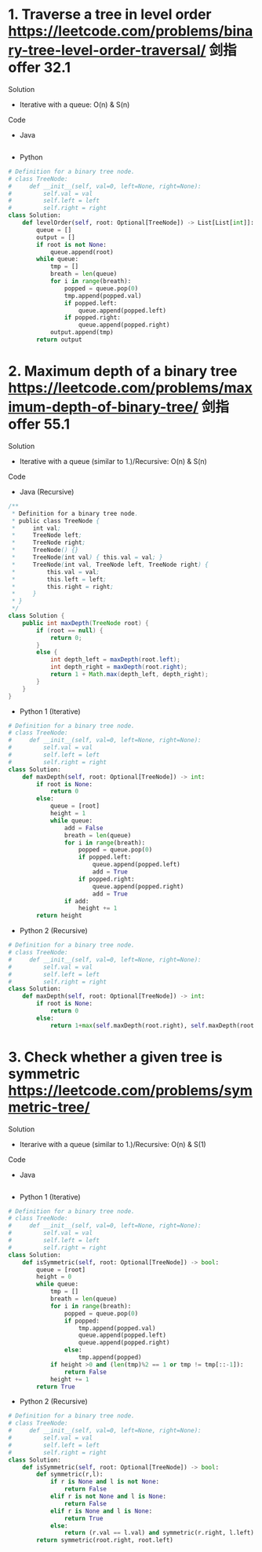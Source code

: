 # 1. Traverse a tree in level order https://leetcode.com/problems/binary-tree-level-order-traversal/ 剑指offer 32.1

Solution

- Iterative with a queue: O(n) & S(n)

Code

- Java

```java

```

- Python

```python
# Definition for a binary tree node.
# class TreeNode:
#     def __init__(self, val=0, left=None, right=None):
#         self.val = val
#         self.left = left
#         self.right = right
class Solution:
    def levelOrder(self, root: Optional[TreeNode]) -> List[List[int]]:
        queue = []
        output = []
        if root is not None:
            queue.append(root)
        while queue:
            tmp = []
            breath = len(queue)
            for i in range(breath):
                popped = queue.pop(0)
                tmp.append(popped.val)
                if popped.left: 
                    queue.append(popped.left)
                if popped.right:
                    queue.append(popped.right)
            output.append(tmp)
        return output
```

# 2. Maximum depth of a binary tree https://leetcode.com/problems/maximum-depth-of-binary-tree/ 剑指offer 55.1

Solution

- Iterative with a queue (similar to 1.)/Recursive: O(n) & S(n)

Code

- Java (Recursive)

```java
/**
 * Definition for a binary tree node.
 * public class TreeNode {
 *     int val;
 *     TreeNode left;
 *     TreeNode right;
 *     TreeNode() {}
 *     TreeNode(int val) { this.val = val; }
 *     TreeNode(int val, TreeNode left, TreeNode right) {
 *         this.val = val;
 *         this.left = left;
 *         this.right = right;
 *     }
 * }
 */
class Solution {
    public int maxDepth(TreeNode root) {
        if (root == null) {
            return 0;
        }
        else {
            int depth_left = maxDepth(root.left);
            int depth_right = maxDepth(root.right);
            return 1 + Math.max(depth_left, depth_right);
        }
    }
}
```

- Python 1 (Iterative)

```python
# Definition for a binary tree node.
# class TreeNode:
#     def __init__(self, val=0, left=None, right=None):
#         self.val = val
#         self.left = left
#         self.right = right
class Solution:
    def maxDepth(self, root: Optional[TreeNode]) -> int:
        if root is None:
            return 0
        else:
            queue = [root]
            height = 1
            while queue:
                add = False
                breath = len(queue)
                for i in range(breath):
                    popped = queue.pop(0)
                    if popped.left:
                        queue.append(popped.left)
                        add = True
                    if popped.right:
                        queue.append(popped.right)
                        add = True
                if add:
                    height += 1
        return height
```

- Python 2 (Recursive)

```python
# Definition for a binary tree node.
# class TreeNode:
#     def __init__(self, val=0, left=None, right=None):
#         self.val = val
#         self.left = left
#         self.right = right
class Solution:
    def maxDepth(self, root: Optional[TreeNode]) -> int:
        if root is None:
            return 0
        else:
            return 1+max(self.maxDepth(root.right), self.maxDepth(root.left))
```

# 3. Check whether a given tree is symmetric https://leetcode.com/problems/symmetric-tree/

Solution

- Iterarive with a queue (similar to 1.)/Recursive: O(n) & S(1)

Code

- Java

```java

```

- Python 1 (Iterative)

```python
# Definition for a binary tree node.
# class TreeNode:
#     def __init__(self, val=0, left=None, right=None):
#         self.val = val
#         self.left = left
#         self.right = right
class Solution:
    def isSymmetric(self, root: Optional[TreeNode]) -> bool:
        queue = [root]
        height = 0
        while queue:
            tmp = []
            breath = len(queue)
            for i in range(breath):
                popped = queue.pop(0)
                if popped:
                    tmp.append(popped.val)
                    queue.append(popped.left)
                    queue.append(popped.right)
                else:
                    tmp.append(popped)
            if height >0 and (len(tmp)%2 == 1 or tmp != tmp[::-1]):
                return False
            height += 1
        return True
```

- Python 2 (Recursive)

```python
# Definition for a binary tree node.
# class TreeNode:
#     def __init__(self, val=0, left=None, right=None):
#         self.val = val
#         self.left = left
#         self.right = right
class Solution:
    def isSymmetric(self, root: Optional[TreeNode]) -> bool:
        def symmetric(r,l):
            if r is None and l is not None:
                return False
            elif r is not None and l is None:
                return False
            elif r is None and l is None:
                return True
            else:
                return (r.val == l.val) and symmetric(r.right, l.left) and symmetric(r.left, l.right)
        return symmetric(root.right, root.left)
```